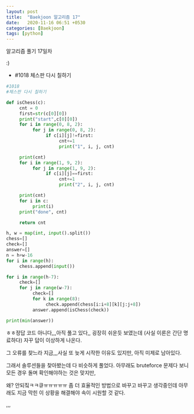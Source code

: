 ```yaml
---
layout: post
title:  "Baekjoon 알고리즘 17"
date:   2020-11-16 06:51 +0530
categories: [Baekjoon]
tags: [python]
---
```


알고리즘 풀기 17일차



:)


- #1018     체스판 다시 칠하기

```python
#1018
#체스판 다시 칠하기

def isChess(c):
     cnt = 0
     first=str(c[0][0])
     print("start",c[0][0])
     for i in range(0, 8, 2):
          for j in range(0, 8, 2):
               if c[i][j]!=first:
                    cnt+=1
                    print("1", i, j, cnt)

     print(cnt)
     for i in range(1, 9, 2):
          for j in range(1, 9, 2):
               if c[i][j]==first:
                    cnt+=1
                    print("2", i, j, cnt)

     print(cnt)
     for i in c:
          print(i)
     print("done", cnt)

     return cnt

h, w = map(int, input().split())
chess=[]
check=[]
answer=[]
n = h+w-16
for i in range(h):
     chess.append(input())

for i in range(h-7):
     check=[]
     for j in range(w-7):
          check=[]
          for k in range(8):
               check.append(chess[i:i+8][k][j:j+8])
          answer.append(isChess(check))

print(min(answer))

```

ㅎㅎ정답 코드 아니다,,,아직 풀고 있다,, 굉장히 쉬운듯 보였는데 (사실 이론은 간단 명료하다) 자꾸 답이 이상하게 나온다.

그 오류를 찾느라 지금,,,사실 또 늦게 시작한 이유도 있지만, 아직 미제로 남아있다.

그래서 솔루션들을 찾아봤는데 다 비슷하게 풀었다. 아무래도 bruteforce 문제다 보니 모든 경우 돌며 확인해야하는 것은 맞지만,

왜? 안되짘ㅋㅋ큐ㅠㅠㅠㅠㅠ 좀 더 효율적인 방법으로 바꾸고 바꾸고 생각중인데 아무래도 지금 막힌 이 상황을 해결해야 속이 시원할 것 같다. 

,,,
